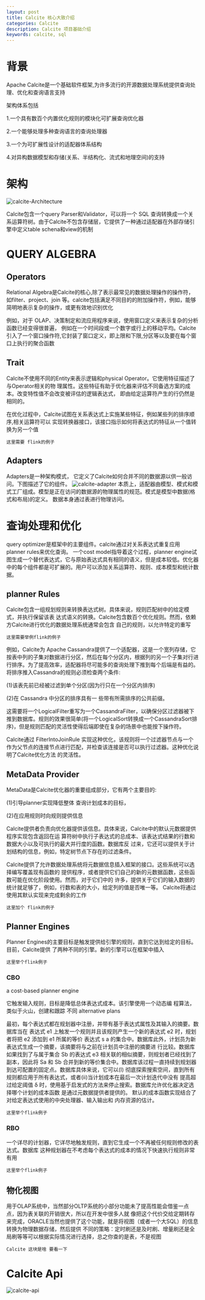 ```yaml
---
layout: post
title: Calcite 核心大致介绍
categories: Calcite
description: Calcite 项目基础介绍
keywords: calcite, sql
---
```


# 背景

Apache Calcite是一个基础软件框架,为许多流行的开源数据处理系统提供查询处理、优化和查询语言支持

架构体系包括

1.一个具有数百个内置优化规则的模块化可扩展查询优化器

2.一个能够处理多种查询语言的查询处理器

3.一个为可扩展性设计的适配器体系结构

4.对异构数据模型和存储(关系、半结构化、流式和地理空间)的支持

# 架构

![calcite-Architecture](/images/posts/calcite-Architecture.png)

Calcite包含一个query Parser和Validator，可以将一个 SQL 查询转换成一个关系运算符树。由于Calcite不包含存储层，它提供了一种通过适配器在外部存储引擎中定义table schena和view的机制 

# QUERY ALGEBRA 

## Operators

Relational Algebra是Calcite的核心,除了表示最常见的数据处理操作的操作符，如filter、project、join 等。calcite包括满足不同目的的附加操作符，例如，能够简明地表示复杂的操作，或更有效地识别优化

例如，对于 OLAP、决策制定和流应用程序来说，使用窗口定义来表示复杂的分析函数已经变得很普遍， 例如在一个时间段或一个数字或行上的移动平均。Calcite引入了一个窗口操作符,它封装了窗口定义，即上限和下限,分区等以及要在每个窗口上执行的聚合函数  



## Trait

Calcite不使用不同的Entity来表示逻辑和physical Operator。它使用特征描述了与Operator相关的物
理属性。这些特征有助于优化器来评估不同备选方案的成本。改变特性值不会改变被评估的逻辑表达式，
即由给定运算符产生的行仍然是相同的。

在优化过程中，Calcite试图在关系表达式上实施某些特征，例如某些列的排序顺序,相关运算符可以
实现转换器接口，该接口指示如何将表达式的特征从一个值转换为另一个值


```
这里需要 flink的例子
```

##  Adapters

Adapters是一种架构模式，
它定义了Calcite如何合并不同的数据源以供一般访问。下图描述了它的组件。
![calcite-adapter](/images/posts/calcite-adapter.png)
本质上，适配器由模型、模式和模式工厂组成。模型是正在访问的数据源的物理属性的规范。模式是模型中数据(格式和布局)的定义。
数据本身通过表进行物理访问。

# 查询处理和优化

query optimizer是框架中的主要组件。calcite通过对关系表达式重复应用planner rules来优化查询。
一个cost model指导着这个过程，planner engine试图生成一个替代表达式，它与原始表达式具有相同的语义，但是成本较低。优化器中的每个组件都是可扩展的。用户可以添加关系运算符、规则、成本模型和统计数据。

## planner Rules
Calcite包含一组规划规则来转换表达式树。具体来说，规则匹配树中的给定模式，并执行保留该表
达式语义的转换。Calcite包含数百个优化规则。然而，依赖方Calcite进行优化的数据处理系统通常会包含
自己的规则，以允许特定的重写

```
这里需要举例flink的例子
```

例如，Calcite为 Apache Cassandra提供了一个适配器，这是一个宽列存储，它按表中列的子集对数据进行分区，然后在每个分区内，根据列的另一个子集对行进行排序。为了提高效率，适配器将尽可能多的查询处理下推到每个后端是有益的。将排序推入Cassandra的规则必须检查两个条件: 

(1)该表先前已经被过滤到单个分区(因为行只在一个分区内排序)

(2)在 Cassandra 中分区的排序具有一 些带有所需排序的公共前缀。

这需要将一个LogicalFilter重写为一个CassandraFilter，以确保分区过滤器被下推到数据库。规则的效果很简单(将一个LogicalSort转换成一个CassandraSort排序)，但是规则匹配的灵活性使得后端即使在复杂的场景中也能按下操作符。

Calcite通过 FilterIntoJoinRule 实现这种优化，该规则将一个过滤器节点与一个 作为父节点的连接节点进行匹配，并检查该连接是否可以执行过滤器。这种优化说明了Calcite优化方法 的灵活性。



## MetaData Provider

MetaData是Calcite优化器的重要组成部分，它有两个主要目的:

(1)引导planner实现降低整体 查询计划成本的目标，

(2)在应用规则时向规则提供信息



Calcite提供者负责向优化器提供该信息。具体来说，Calcite中的默认元数据提供程序实现包含返回在运
算符树中执行子表达式的总成本、该表达式结果的行数和数据大小以及可执行的最大并行度的函数。数据库反
过来，它还可以提供关于计划结构的信息，例如，特定树节点下存在的过滤条件。

Calcite提供了允许数据处理系统将元数据信息插入框架的接口。这些系统可以选择编写覆盖现有函数的
提供程序，或者提供它们自己的新的元数据函数，这些函数可能在优化阶段使用。然而，对于它们中的
许多，提供关于它们的输入数据的统计就足够了，例如，行数和表的大小，给定列的值是否唯一等。
Calcite将通过使用其默认实现来完成剩余的工作

```
这里加个 flink的例子
```

## Planner Engines

Planner Engines的主要目标是触发提供给引擎的规则，直到它达到给定的目标。目前，Calcite提供
了两种不同的引擎。新的引擎可以在框架中插入
```
这里举个flink例子
```

### CBO

a cost-based planner engine 

它触发输入规则，目标是降低总体表达式成本。该引擎使用一个动态编 程算法，类似于火山，创建和跟踪 不同 alternative plans

最初，每个表达式都在规划器中注册，并带有基于表达式属性及其输入的摘要。数据库当在 表达式 e1 上触发一个规则并且该规则产生一个新的表达式 e2 时，规划者将把 e2 添加到 e1 所属的等价 表达式 s a 的集合中。数据库此外，计划员为新表达式生成一个摘要，该摘要将与之前在计划员中注册的摘要进 行比较。数据库如果找到了与属于集合 Sb 的表达式 e3 相关联的相似摘要，则规划者已经找到了副本，因此将 Sa 和 Sb 合并到新的等价集合中。数据库该过程一直持续到规划器到达可配置的固定点。数据库具体来说，它可以(I) 彻底探索搜索空间，直到所有规则都应用于所有表达式，或者(ii)当计划成本在最后一次计划迭代中没有 提高超过给定阈值 δ 时，使用基于启发式的方法来停止搜索。数据库允许优化器决定选择哪个计划的成本函数 是通过元数据提供者提供的。
默认的成本函数实现结合了对给定表达式使用的中央处理器、输入输出和 内存资源的估计。

```
这里举个flink例子
```

### RBO

一个详尽的计划器，它详尽地触发规则，直到它生成一个不再被任何规则修改的表达式。数据库
这种规划器在不考虑每个表达式的成本的情况下快速执行规则非常有用

```
这里举个flink例子
```

## 物化视图

用于OLAP系统中，当然部分OLTP系统的小部分功能未了提高性能会借鉴一点点，因为表关联的开销很大，所以在开发中很多人就 像把这个代价交给定期转存来完成，ORACLE当然也提供了这个功能，就是将视图（或者一个大SQL）的信息转换为物理数据存储，然后提供 不同的策略：定时刷还是及时刷、增量刷还是全局刷等等可以根据实际情况进行选择，总之你查的是表，不是视图


```
Calcite 这块是啥 要看一下
```
# Calcite Api

![calcite-api](/images/posts/calcite-api.png)



